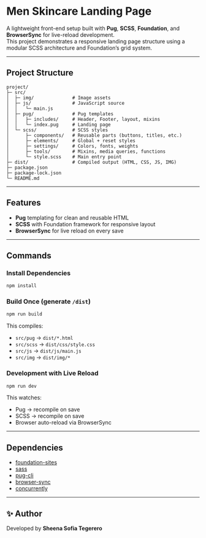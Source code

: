 # Men Skincare Landing Page  
A lightweight front-end setup built with **Pug**, **SCSS**, **Foundation**, and **BrowserSync** for live-reload development.  
This project demonstrates a responsive landing page structure using a modular SCSS architecture and Foundation’s grid system.

---

## Project Structure
```
project/
├─ src/
│  ├─ img/              # Image assets
│  ├─ js/               # JavaScript source
│  │   └─ main.js
│  ├─ pug/              # Pug templates
│  │   ├─ includes/     # Header, Footer, layout, mixins
│  │   └─ index.pug     # Landing page
│  └─ scss/             # SCSS styles
│      ├─ components/   # Reusable parts (buttons, titles, etc.)
│      ├─ elements/     # Global + reset styles
│      ├─ settings/     # Colors, fonts, weights
│      ├─ tools/        # Mixins, media queries, functions
│      └─ style.scss    # Main entry point
├─ dist/                # Compiled output (HTML, CSS, JS, IMG)
├─ package.json
├─ package-lock.json
└─ README.md
```

---

## Features
- **Pug** templating for clean and reusable HTML
- **SCSS** with Foundation framework for responsive layout
- **BrowserSync** for live reload on every save

---

## Commands

### Install Dependencies
```bash
npm install
```

### Build Once (generate `/dist`)
```bash
npm run build
```
This compiles:
- `src/pug` → `dist/*.html`
- `src/scss` → `dist/css/style.css`
- `src/js` → `dist/js/main.js`
- `src/img` → `dist/img/*`

### Development with Live Reload
```bash
npm run dev
```
This watches:
- Pug → recompile on save  
- SCSS → recompile on save  
- Browser auto-reload via BrowserSync

---

## Dependencies
- [foundation-sites](https://get.foundation/sites/docs/)
- [sass](https://sass-lang.com/)
- [pug-cli](https://www.npmjs.com/package/pug-cli)
- [browser-sync](https://browsersync.io/)
- [concurrently](https://www.npmjs.com/package/concurrently)

---

## ✨ Author
Developed by **Sheena Sofia Tegerero**  
